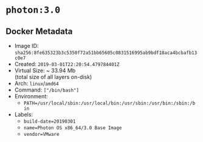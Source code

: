 # `photon:3.0`

## Docker Metadata

- Image ID: `sha256:8fe635323b3c5350f72a51bb65605c0831516995ab9bdf18aca4bcbafb13c0e7`
- Created: `2019-03-01T22:20:54.479784401Z`
- Virtual Size: ~ 33.94 Mb  
  (total size of all layers on-disk)
- Arch: `linux`/`amd64`
- Command: `["/bin/bash"]`
- Environment:
  - `PATH=/usr/local/sbin:/usr/local/bin:/usr/sbin:/usr/bin:/sbin:/bin`
- Labels:
  - `build-date=20190301`
  - `name=Photon OS x86_64/3.0 Base Image`
  - `vendor=VMware`
